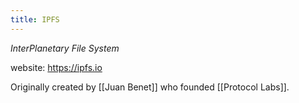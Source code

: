 ```yaml
---
title: IPFS
---
```


_InterPlanetary File System_

website: https://ipfs.io

Originally created by [[Juan Benet]] who founded [[Protocol Labs]].